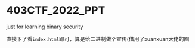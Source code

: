 # 403CTF_2022_PPT
just for learning binary security

直接下了看`index.html`即可，算是给二进制做个宣传(借用了xuanxuan大佬的图
